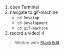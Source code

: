 

1. open Terminal
2. navigate to gif-machine
	- `cd Desktop`
	- `cd Development`
	- `cd gif-machine`
3. record a video!
	4

> Written with [StackEdit](https://stackedit.io/).
<!--stackedit_data:
eyJoaXN0b3J5IjpbMTYwNjg4OTkzN119
-->